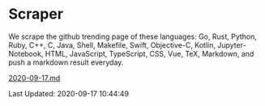 # Scraper

We scrape the github trending page of these languages: Go, Rust, Python, Ruby, C++, C, Java, Shell, Makefile, Swift, Objective-C, Kotlin, Jupyter-Notebook, HTML, JavaScript, TypeScript, CSS, Vue, TeX, Markdown, and push a markdown result everyday.

[2020-09-17.md](https://github.com/yangwenmai/github-trending-backup/blob/master/2020-09-17.md)

Last Updated: 2020-09-17 10:44:49